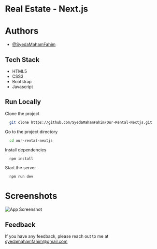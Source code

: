 
# Real Estate - Next.js


# Authors

- [@SyedaMahamFahim](https://github.com/SyedaMahamFahim/)

## Tech Stack
- HTML5
- CSS3
- Bootstrap
- Javascript 




## Run Locally

Clone the project

```bash
  git clone https://github.com/SyedaMahamFahim/Our-Rental-Nextjs.git
```

Go to the project directory

```bash
  cd our-rental-nextjs

```

Install dependencies

```bash
  npm install
```

Start the server

```bash
  npm run dev
```


# Screenshots

![App Screenshot](https://user-images.githubusercontent.com/79671325/189230728-53e59a6a-723c-4e17-b118-94fe09ac6fab.png)





## Feedback

If you have any feedback, please reach out to me at syedamahamfahim@gmail.com

